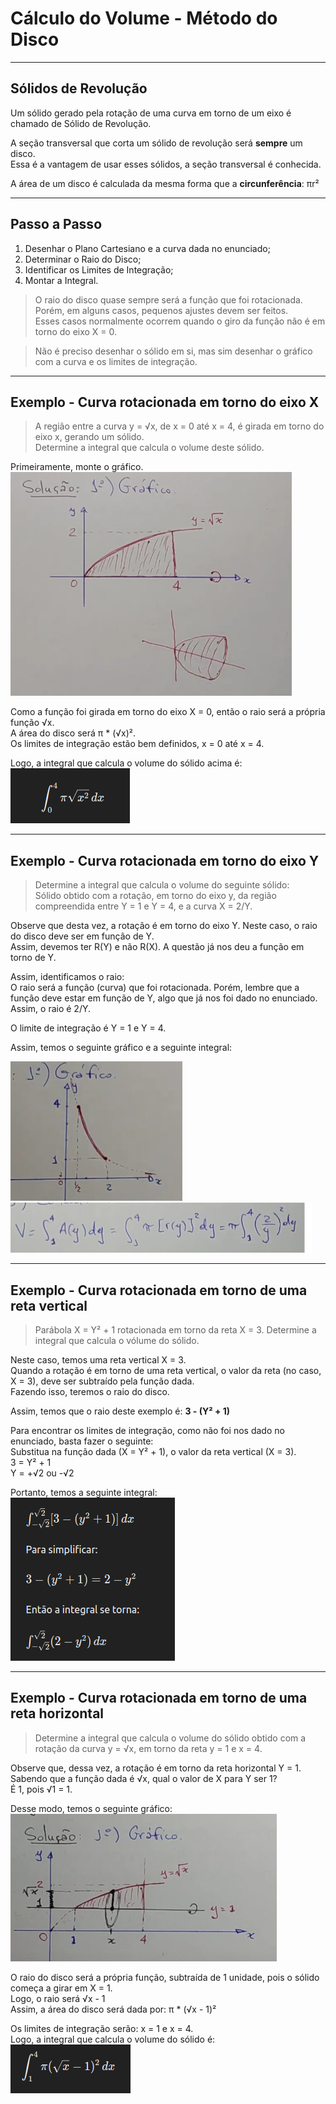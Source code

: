 # Cálculo do Volume - Método do Disco

---
## Sólidos de Revolução
Um sólido gerado pela rotação de uma curva em torno de um eixo é chamado de Sólido de Revolução.

A seção transversal que corta um sólido de revolução será **sempre** um disco.<br>
Essa é a vantagem de usar esses sólidos, a seção transversal é conhecida.

A área de um disco é calculada da mesma forma que a **circunferência**: πr²

---
## Passo a Passo
1. Desenhar o Plano Cartesiano e a curva dada no enunciado;<br>
2. Determinar o Raio do Disco;<br>
3. Identificar os Limites de Integração;<br>
4. Montar a Integral.<br>

> O raio do disco quase sempre será a função que foi rotacionada.<br>
> Porém, em alguns casos, pequenos ajustes devem ser feitos.<br>
> Esses casos normalmente ocorrem quando o giro da função não é em torno do eixo X = 0.<br>

> Não é preciso desenhar o sólido em si, mas sim desenhar o gráfico com a curva e os limites de integração.

---
## Exemplo - Curva rotacionada em torno do eixo X

> A região entre a curva y = √x, de x = 0 até x = 4, é girada em torno do eixo x, gerando um sólido.<br>
> Determine a integral que calcula o volume deste sólido.

Primeiramente, monte o gráfico.<br>
![img01](https://github.com/joao-pedro-angelo/AventurasPi/blob/main/imgs/graficoQuestao01.png)

Como a função foi girada em torno do eixo X = 0, então o raio será a própria função √x.<br>
A área do disco será π * (√x)².<br>
Os limites de integração estão bem definidos, x = 0 até x = 4.

Logo, a integral que calcula o volume do sólido acima é:<br>
![img02](https://github.com/joao-pedro-angelo/AventurasPi/blob/main/imgs/integralQuestao01Disco.png)

---
## Exemplo - Curva rotacionada em torno do eixo Y

> Determine a integral que calcula o volume do seguinte sólido:<br>
> Sólido obtido com a rotação, em torno do eixo y, da região compreendida entre Y = 1 e Y = 4, e a curva X = 2/Y.

Observe que desta vez, a rotação é em torno do eixo Y. Neste caso, o raio do disco deve ser em função de Y.<br>
Assim, devemos ter R(Y) e não R(X). A questão já nos deu a função em torno de Y.

Assim, identificamos o raio:<br>
O raio será a função (curva) que foi rotacionada. 
Porém, lembre que a função deve estar em função de Y, algo que já nos foi dado no enunciado.<br>
Assim, o raio é 2/Y.

O limite de integração é Y = 1 e Y = 4.

Assim, temos o seguinte gráfico e a seguinte integral:

![img05](https://github.com/joao-pedro-angelo/AventurasPi/blob/main/imgs/GraficoDesafio03.png)
![img06](https://github.com/joao-pedro-angelo/AventurasPi/blob/main/imgs/IntegralDesafio03.png)

---
## Exemplo - Curva rotacionada em torno de uma reta vertical

> Parábola X = Y² + 1 rotacionada em torno da reta X = 3. Determine a integral que calcula o vólume do sólido.

Neste caso, temos uma reta vertical X = 3.<br>
Quando a rotação é em torno de uma reta vertical, o valor da reta (no caso, X = 3), deve ser subtraído pela função dada.<br>
Fazendo isso, teremos o raio do disco.

Assim, temos que o raio deste exemplo é: **3 - (Y² + 1)**

Para encontrar os limites de integração, como não foi nos dado no enunciado, basta fazer o seguinte:<br>
Substitua na função dada (X = Y² + 1), o valor da reta vertical (X = 3).<br>
3 = Y² + 1<br>
Y = +√2 ou -√2

Portanto, temos a seguinte integral:<br>
![img07](https://github.com/joao-pedro-angelo/AventurasPi/blob/main/imgs/00000000000000000000.png)

---
## Exemplo - Curva rotacionada em torno de uma reta horizontal

> Determine a integral que calcula o volume do sólido obtido com a rotação da curva y = √x, em torno da reta y = 1 e x = 4.

Observe que, dessa vez, a rotação é em torno da reta horizontal Y = 1.<br>
Sabendo que a função dada é √x, qual o valor de X para Y ser 1?<br> É 1, pois √1 = 1.<br>

Desse modo, temos o seguinte gráfico:<br>
![img03](https://github.com/joao-pedro-angelo/AventurasPi/blob/main/imgs/graficoQuestao02.png)

O raio do disco será a própria função, subtraída de 1 unidade, pois o sólido começa a girar em X = 1.<br>
Logo, o raio será √x - 1<br>
Assim, a área do disco será dada por: π * (√x - 1)²

Os limites de integração serão: x = 1 e x = 4.<br>
Logo, a integral que calcula o volume do sólido é:<br>
![img04](https://github.com/joao-pedro-angelo/AventurasPi/blob/main/imgs/00.png)

